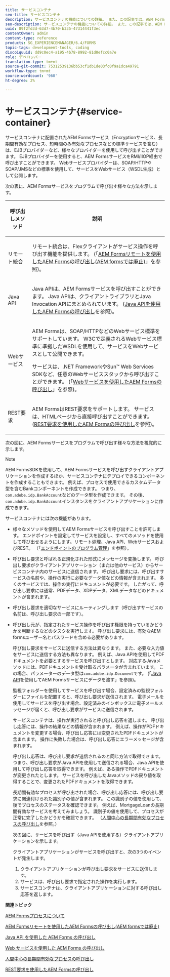 ```yaml
---
title: サービスコンテナ
seo-title: サービスコンテナ
description: サービスコンテナの機能についての詳細。 また、この記事では、AEM Formsサービスをプログラム的に呼び出す様々な方法についても説明しています。
seo-description: サービスコンテナの機能についての詳細。 また、この記事では、AEM Formsサービスをプログラム的に呼び出す様々な方法についても説明しています。
uuid: 89f2fd3d-63d7-4b70-b335-47314441f3ec
contentOwner: admin
content-type: reference
products: SG_EXPERIENCEMANAGER/6.4/FORMS
topic-tags: development-tools, coding
discoiquuid: dd9c0ec4-a195-4b78-8992-81d0efcc0a7e
role: デベロッパー
translation-type: tm+mt
source-git-commit: 75312539136bb53cf1db1de03fc0f9a1dca49791
workflow-type: tm+mt
source-wordcount: '960'
ht-degree: 2%

---
```



# サービスコンテナ{#service-container}

サービスコンテナに配置されたAEM Formsサービス（Encryptionサービス、長期間有効なプロセス、短時間のみ有効なプロセスなどの標準サービスを含む）は、EJBプロバイダーなど、様々なプロバイダーを使用して呼び出すことができます。 EJBプロバイダーを使用すると、AEM FormsサービスをRMI/IIOP経由で呼び出すことができます。 Webサービスプロバイダーは、SOAP/HTTPやSOAP/JMSなどの標準を使用して、サービスをWebサービス（WSDL生成）として公開します。

次の表に、AEM Formsサービスをプログラムで呼び出す様々な方法を示します。

<table>
 <thead>
  <tr>
   <th><p>呼び出しメソッド</p></th> 
   <th><p>説明</p></th> 
  </tr> 
 </thead> 
 <tbody>
  <tr>
   <td><p>リモート統合</p></td> 
   <td><p>リモート統合は、Flexクライアントがサービス操作を呼び出す機能を提供します。 (「<a href="/help/forms/developing/invoking-aem-forms-using-remoting.md#invoking-aem-forms-using-remoting">AEM Formsリモートを使用したAEM Formsの呼び出し(AEM formsでは廃止)</a>」を参照)。</p></td> 
  </tr> 
  <tr>
   <td><p>Java API</p></td> 
   <td><p>Java APIは、AEM Formsサービスを呼び出すことができます。 Java APIは、クライアントライブラリとJava Invocation APIにまとめられています。 (<a href="/help/forms/developing/invoking-aem-forms-using-java.md#invoking-aem-forms-using-the-java-api">Java APIを使用したAEM Formsの呼び出し</a>を参照)。</p></td> 
  </tr> 
  <tr>
   <td><p>Webサービス</p></td> 
   <td><p>AEM Formsは、SOAP/HTTPなどのWebサービス標準をサポートしています。 W3Cで定義されるWebサービス標準に準拠したWSDLを使用して、サービスをWebサービスとして公開できます。</p><p>サービスは、.NET FrameworkやSun™ Web Services SDKなど、任意のWebサービススタックから呼び出すことができます。 (「<a href="/help/forms/developing/invoking-aem-forms-using-web.md#invoking-aem-forms-using-web-services">Webサービスを使用したAEM Formsの呼び出し</a>」を参照)。</p></td> 
  </tr> 
  <tr>
   <td><p>REST要求</p></td> 
   <td><p>AEM FormsはREST要求をサポートします。 サービスは、HTMLページから直接呼び出すことができます。 (<a href="/help/forms/developing/invoking-aem-forms-using-rest.md#invoking-aem-forms-using-rest-requests">REST要求を使用したAEM Formsの呼び出し</a>を参照)。</p></td> 
  </tr> 
 </tbody> 
</table>

次の図に、AEM Formsサービスをプログラムで呼び出す様々な方法を視覚的に示します。

>[!NOTE]
>
>AEM FormsSDKを使用して、AEM Formsサービスを呼び出すクライアントアプリケーションを作成するほか、サービスコンテナにデプロイできるコンポーネントを作成することもできます。 例えば、プロセスで使用できるカスタムデータ型を含むBankコンポーネントを作成できます。 つまり、`com.adobe.idp.BankAccount`などのデータ型を作成できます。 その後、`com.adobe.idp.BankAccount`インスタンスをクライアントアプリケーションに作成できます。

サービスコンテナには次の機能があります。

* 様々なメソッドを使用してAEM Formsサービスを呼び出すことを許可します。 エンドポイントを設定してサービスを設定し、すべてのメソッドを使用して呼び出せるようにします。リモート処理、Java API、WebサービスおよびREST。 （「[エンドポイントのプログラム管理](/help/forms/developing/programmatically-endpoints.md#programmatically-managing-endpoints)」を参照）。
* 呼び出し要求と呼ばれる正規化された形式にメッセージを変換します。 呼び出し要求がクライアントアプリケーション（または他のサービス）からサービスコンテナ内のサービスに送信されます。 呼び出し要求には、呼び出すサービスの名前や、操作の実行に必要なデータ値などの情報が含まれます。 多くのサービスでは、操作の実行にドキュメントが必要です。 したがって、呼び出し要求には通常、PDFデータ、XDPデータ、XMLデータなどのドキュメントが含まれます。
* 呼び出し要求を適切なサービスにルーティングします（呼び出すサービスの名前は、呼び出し要求の一部です）。
* 呼び出し元が、指定されたサービス操作を呼び出す権限を持っているかどうかを判断するなどのタスクを実行します。 呼び出し要求には、有効なAEM formsユーザー名とパスワードを含める必要があります。

   呼び出し要求をサービスに送信する方法は異なります。 また、必要な入力値をサービスに送信する方法も異なります。 例えば、Java APIを使用してPDFドキュメントを必要とするサービスを呼び出すとします。 対応するJavaメソッドには、PDFドキュメントを受け取るパラメータが含まれています。 この場合、パラメーターのデータ型は`com.adobe.idp.Document`です。 (「[Java API](/help/forms/developing/invoking-aem-forms-using-java.md#passing-data-to-aem-forms-services-using-the-java-api)を使用してAEM Formsサービスにデータを渡す」を参照)。

   監視フォルダーを使用してサービスを呼び出す場合、設定済みの監視フォルダーにファイルを配置すると、呼び出し要求が送信されます。 電子メールを使用してサービスを呼び出す場合、設定済みのインボックスに電子メールメッセージが届くと、呼び出し要求がサービスに送信されます。

   サービスコンテナは、操作が実行されると呼び出し応答を返します。 呼び出し応答には、操作の結果などの情報が含まれます。 例えば、操作がPDFドキュメントを変更する場合、呼び出し応答には変更されたPDFドキュメントが含まれます。 操作に失敗した場合は、呼び出し応答にエラーメッセージが含まれます。

   呼び出し応答は、呼び出し要求が送信されるのと同じ方法で取得できます。 つまり、呼び出し要求がJava APIを使用して送信される場合、Java APIを使用して呼び出し応答を取得できます。 例えば、ある操作でPDFドキュメントが変更されたとします。 サービスを呼び出したJavaメソッドの戻り値を取得することで、変更されたPDFドキュメントを取得できます。

   長期間有効なプロセスが呼び出された場合、呼び出し応答には、呼び出し要求に関連付けられた識別子の値が含まれます。 この識別子の値を使用して、後でプロセスのステータスを確認できます。 例えば、MortgageLoanの長期間有効なサービスを考えてみましょう。 識別子の値を使用して、プロセスが正常に完了したかどうかを確認できます。 （[人間中心の長期間有効なプロセスの呼び出し](/help/forms/developing/invoking-human-centric-long-lived.md#invoking-human-centric-long-lived-processes)を参照。）

   次の図に、サービスを呼び出す（Java APIを使用する）クライアントアプリケーションを示します。

   クライアントアプリケーションがサービスを呼び出すと、次の3つのイベントが発生します。

   1. クライアントアプリケーションが呼び出し要求をサービスに送信します。
   1. サービスは、呼び出し要求で指定された操作を実行します。
   1. サービスコンテナは、クライアントアプリケーションに対する呼び出し応答を返します。

**関連トピック**

[AEM Formsプロセスについて](/help/forms/developing/aem-forms-processes.md#understanding-aem-forms-processes)

[AEM Formsリモートを使用したAEM Formsの呼び出し(AEM formsでは廃止)](/help/forms/developing/invoking-aem-forms-using-remoting.md#invoking-aem-forms-using-remoting)

[Java API を使用した AEM Forms の呼び出し](/help/forms/developing/invoking-aem-forms-using-java.md#invoking-aem-forms-using-the-java-api)

[Web サービスを使用した AEM Forms の呼び出し](/help/forms/developing/invoking-aem-forms-using-web.md#invoking-aem-forms-using-web-services)

[人間中心の長期間有効なプロセスの呼び出し](/help/forms/developing/invoking-human-centric-long-lived.md#invoking-human-centric-long-lived-processes)

[REST要求を使用したAEM Formsの呼び出し](/help/forms/developing/invoking-aem-forms-using-rest.md#invoking-aem-forms-using-rest-requests)
